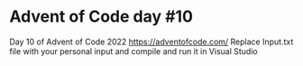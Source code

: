 # Advent of Code day #10
Day 10 of Advent of Code 2022 https://adventofcode.com/ Replace Input.txt file with your personal input and compile and run it in Visual Studio
